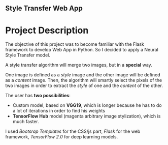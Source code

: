## Style Transfer Web App

# Project Description

The objective of this project was to become familiar with the Flask framework to develop Web App in Python.
So I decided to apply a Neural Style Transfer model.

A style transfer algorithm will merge two images, but in a **special** way.

One image is defined as a *style* image and the other image will be defined as a *content* image.
Then, the algorithm will smartly select the pixels of the two images in order to extract the *style* of one and the *content* of the other.

The user has **two possibilities**: 
* Custom model, based on **VGG19**, which is longer because he has to do a lot of iterations in order to find his weights
* **TensorFlow Hub** model (magenta arbitrary image stylization), which is much faster.

I used *Bootsrap Templates* for the CSS/js part, *Flask* for the web framework, *TensorFlow 2.0* for deep learning models.
